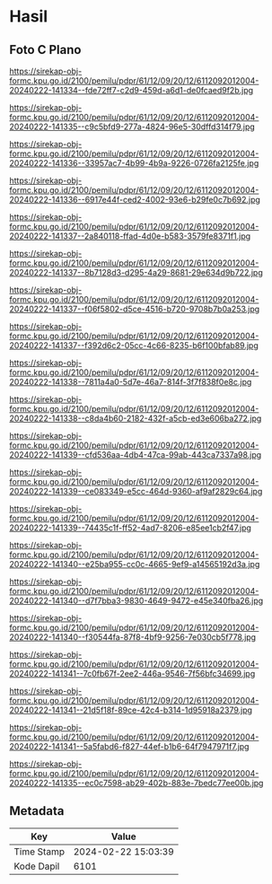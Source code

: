 # Hasil

## Foto C Plano

https://sirekap-obj-formc.kpu.go.id/2100/pemilu/pdpr/61/12/09/20/12/6112092012004-20240222-141334--fde72ff7-c2d9-459d-a6d1-de0fcaed9f2b.jpg

https://sirekap-obj-formc.kpu.go.id/2100/pemilu/pdpr/61/12/09/20/12/6112092012004-20240222-141335--c9c5bfd9-277a-4824-96e5-30dffd314f79.jpg

https://sirekap-obj-formc.kpu.go.id/2100/pemilu/pdpr/61/12/09/20/12/6112092012004-20240222-141336--33957ac7-4b99-4b9a-9226-0726fa2125fe.jpg

https://sirekap-obj-formc.kpu.go.id/2100/pemilu/pdpr/61/12/09/20/12/6112092012004-20240222-141336--6917e44f-ced2-4002-93e6-b29fe0c7b692.jpg

https://sirekap-obj-formc.kpu.go.id/2100/pemilu/pdpr/61/12/09/20/12/6112092012004-20240222-141337--2a840118-ffad-4d0e-b583-3579fe8371f1.jpg

https://sirekap-obj-formc.kpu.go.id/2100/pemilu/pdpr/61/12/09/20/12/6112092012004-20240222-141337--8b7128d3-d295-4a29-8681-29e634d9b722.jpg

https://sirekap-obj-formc.kpu.go.id/2100/pemilu/pdpr/61/12/09/20/12/6112092012004-20240222-141337--f06f5802-d5ce-4516-b720-9708b7b0a253.jpg

https://sirekap-obj-formc.kpu.go.id/2100/pemilu/pdpr/61/12/09/20/12/6112092012004-20240222-141337--f392d6c2-05cc-4c66-8235-b6f100bfab89.jpg

https://sirekap-obj-formc.kpu.go.id/2100/pemilu/pdpr/61/12/09/20/12/6112092012004-20240222-141338--7811a4a0-5d7e-46a7-814f-3f7f838f0e8c.jpg

https://sirekap-obj-formc.kpu.go.id/2100/pemilu/pdpr/61/12/09/20/12/6112092012004-20240222-141338--c8da4b60-2182-432f-a5cb-ed3e606ba272.jpg

https://sirekap-obj-formc.kpu.go.id/2100/pemilu/pdpr/61/12/09/20/12/6112092012004-20240222-141339--cfd536aa-4db4-47ca-99ab-443ca7337a98.jpg

https://sirekap-obj-formc.kpu.go.id/2100/pemilu/pdpr/61/12/09/20/12/6112092012004-20240222-141339--ce083349-e5cc-464d-9360-af9af2829c64.jpg

https://sirekap-obj-formc.kpu.go.id/2100/pemilu/pdpr/61/12/09/20/12/6112092012004-20240222-141339--74435c1f-ff52-4ad7-8206-e85ee1cb2f47.jpg

https://sirekap-obj-formc.kpu.go.id/2100/pemilu/pdpr/61/12/09/20/12/6112092012004-20240222-141340--e25ba955-cc0c-4665-9ef9-a14565192d3a.jpg

https://sirekap-obj-formc.kpu.go.id/2100/pemilu/pdpr/61/12/09/20/12/6112092012004-20240222-141340--d7f7bba3-9830-4649-9472-e45e340fba26.jpg

https://sirekap-obj-formc.kpu.go.id/2100/pemilu/pdpr/61/12/09/20/12/6112092012004-20240222-141340--f30544fa-87f8-4bf9-9256-7e030cb5f778.jpg

https://sirekap-obj-formc.kpu.go.id/2100/pemilu/pdpr/61/12/09/20/12/6112092012004-20240222-141341--7c0fb67f-2ee2-446a-9546-7f56bfc34699.jpg

https://sirekap-obj-formc.kpu.go.id/2100/pemilu/pdpr/61/12/09/20/12/6112092012004-20240222-141341--21d5f18f-89ce-42c4-b314-1d95918a2379.jpg

https://sirekap-obj-formc.kpu.go.id/2100/pemilu/pdpr/61/12/09/20/12/6112092012004-20240222-141341--5a5fabd6-f827-44ef-b1b6-64f7947971f7.jpg

https://sirekap-obj-formc.kpu.go.id/2100/pemilu/pdpr/61/12/09/20/12/6112092012004-20240222-141335--ec0c7598-ab29-402b-883e-7bedc77ee00b.jpg


## Metadata

| Key        | Value               |
| ---------- | ------------------- |
| Time Stamp | 2024-02-22 15:03:39 |
| Kode Dapil | 6101                |



